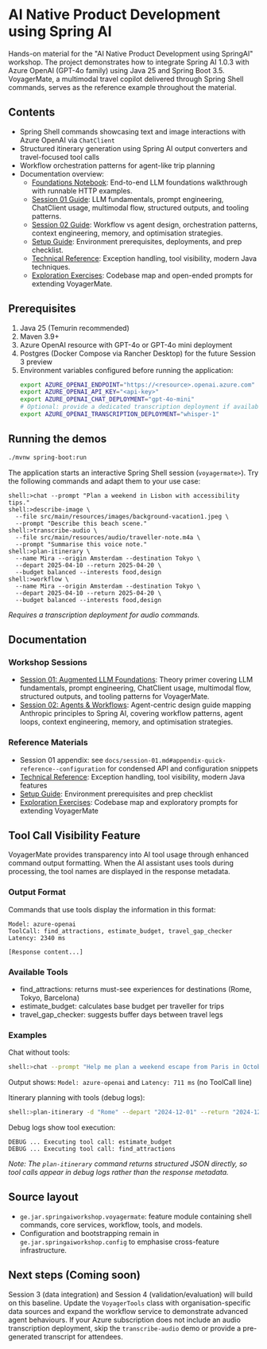 # AI Native Product Development using Spring AI

Hands-on material for the "AI Native Product Development using SpringAI" workshop. The project demonstrates how to
integrate Spring AI 1.0.3 with Azure OpenAI (GPT-4o family) using Java 25 and Spring Boot 3.5. VoyagerMate, a
multimodal travel copilot delivered through Spring Shell commands, serves as the reference example throughout the
material.

## Contents

- Spring Shell commands showcasing text and image interactions with Azure OpenAI via `ChatClient`
- Structured itinerary generation using Spring AI output converters and travel-focused tool calls
- Workflow orchestration patterns for agent-like trip planning
- Documentation overview:
    - [Foundations Notebook](docs/foundations.ipynb): End-to-end LLM foundations walkthrough with runnable HTTP examples.
    - [Session 01 Guide](docs/session-01.md): LLM fundamentals, prompt engineering, ChatClient usage, multimodal flow,
      structured outputs, and tooling patterns.
    - [Session 02 Guide](docs/session-02.md): Workflow vs agent design, orchestration patterns, context engineering,
      memory, and optimisation strategies.
    - [Setup Guide](docs/setup.md): Environment prerequisites, deployments, and prep checklist.
    - [Technical Reference](docs/technical-reference.md): Exception handling, tool visibility, modern Java techniques.
    - [Exploration Exercises](docs/exercises.md): Codebase map and open-ended prompts for extending VoyagerMate.

## Prerequisites

1. Java 25 (Temurin recommended)
2. Maven 3.9+
3. Azure OpenAI resource with GPT-4o or GPT-4o mini deployment
4. Postgres (Docker Compose via Rancher Desktop) for the future Session 3 preview
5. Environment variables configured before running the application:
   ```bash
   export AZURE_OPENAI_ENDPOINT="https://<resource>.openai.azure.com"
   export AZURE_OPENAI_API_KEY="<api-key>"
   export AZURE_OPENAI_CHAT_DEPLOYMENT="gpt-4o-mini"
   # Optional: provide a dedicated transcription deployment if available
   export AZURE_OPENAI_TRANSCRIPTION_DEPLOYMENT="whisper-1"
   ```

## Running the demos

```bash
./mvnw spring-boot:run
```

The application starts an interactive Spring Shell session (`voyagermate>`). Try the following commands and adapt them
to your use case:

```shell
shell:>chat --prompt "Plan a weekend in Lisbon with accessibility tips."
shell:>describe-image \
  --file src/main/resources/images/background-vacation1.jpeg \
  --prompt "Describe this beach scene."
shell:>transcribe-audio \
  --file src/main/resources/audio/traveller-note.m4a \
  --prompt "Summarise this voice note."
shell:>plan-itinerary \
  --name Mira --origin Amsterdam --destination Tokyo \
  --depart 2025-04-10 --return 2025-04-20 \
  --budget balanced --interests food,design
shell:>workflow \
  --name Mira --origin Amsterdam --destination Tokyo \
  --depart 2025-04-10 --return 2025-04-20 \
  --budget balanced --interests food,design
```

*Requires a transcription deployment for audio commands.*

## Documentation

### Workshop Sessions

- [Session 01: Augmented LLM Foundations](docs/session-01.md): Theory primer covering LLM fundamentals, prompt
  engineering, ChatClient usage, multimodal flow, structured outputs, and tooling patterns for VoyagerMate.
- [Session 02: Agents & Workflows](docs/session-02.md): Agent-centric design guide mapping Anthropic principles to
  Spring AI, covering workflow patterns, agent loops, context engineering, memory, and optimisation strategies.

### Reference Materials

- Session 01 appendix: see `docs/session-01.md#appendix-quick-reference--configuration` for condensed API and
  configuration snippets
- [Technical Reference](docs/technical-reference.md): Exception handling, tool visibility, modern Java features
- [Setup Guide](docs/setup.md): Environment prerequisites and prep checklist
- [Exploration Exercises](docs/exercises.md): Codebase map and exploratory prompts for extending VoyagerMate

## Tool Call Visibility Feature

VoyagerMate provides transparency into AI tool usage through enhanced command output formatting. When the AI assistant
uses tools during processing, the tool names are displayed in the response metadata.

### Output Format

Commands that use tools display the information in this format:

```
Model: azure-openai
ToolCall: find_attractions, estimate_budget, travel_gap_checker
Latency: 2340 ms

[Response content...]
```

### Available Tools

- find_attractions: returns must-see experiences for destinations (Rome, Tokyo, Barcelona)
- estimate_budget: calculates base budget per traveller for trips
- travel_gap_checker: suggests buffer days between travel legs

### Examples

Chat without tools:

```bash
shell:>chat --prompt "Help me plan a weekend escape from Paris in October."
```

Output shows: `Model: azure-openai` and `Latency: 711 ms` (no ToolCall line)

Itinerary planning with tools (debug logs):

```bash
shell:>plan-itinerary -d "Rome" --depart "2024-12-01" --return "2024-12-07" -n "John" -b "balanced" -i "history,food"
```

Debug logs show tool execution:

```
DEBUG ... Executing tool call: estimate_budget
DEBUG ... Executing tool call: find_attractions
```

*Note: The `plan-itinerary` command returns structured JSON directly, so tool calls appear in debug logs rather than the
response metadata.*

## Source layout

- `ge.jar.springaiworkshop.voyagermate`: feature module containing shell commands, core services, workflow, tools, and
  models.
- Configuration and bootstrapping remain in `ge.jar.springaiworkshop.config` to emphasise cross-feature infrastructure.

## Next steps (Coming soon)

Session 3 (data integration) and Session 4 (validation/evaluation) will build on this baseline. Update the
`VoyagerTools` class with organisation-specific data sources and expand the workflow service to demonstrate advanced
agent behaviours. If your Azure subscription does not include an audio transcription deployment, skip the
`transcribe-audio` demo or provide a pre-generated transcript for attendees.
